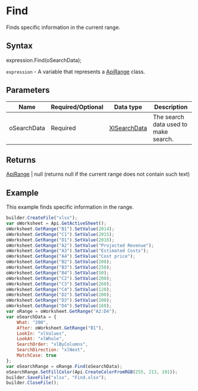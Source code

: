 # Find

Finds specific information in the current range.

## Syntax

expression.Find(oSearchData);

`expression` - A variable that represents a [ApiRange](../ApiRange.md) class.

## Parameters

| **Name** | **Required/Optional** | **Data type** | **Description** |
| ------------- | ------------- | ------------- | ------------- |
| oSearchData | Required | [XlSearchData](../../../Enumerations/XlSearchData.md) | The search data used to make search. |

## Returns

[ApiRange](../ApiRange.md) &#124; null (returns null if the current range does not contain such text)

## Example

This example finds specific information in the range.

```javascript
builder.CreateFile("xlsx");
var oWorksheet = Api.GetActiveSheet();
oWorksheet.GetRange("B1").SetValue(2014);
oWorksheet.GetRange("C1").SetValue(2015);
oWorksheet.GetRange("D1").SetValue(2016);
oWorksheet.GetRange("A2").SetValue("Projected Revenue");
oWorksheet.GetRange("A3").SetValue("Estimated Costs");
oWorksheet.GetRange("A4").SetValue("Cost price");
oWorksheet.GetRange("B2").SetValue(200);
oWorksheet.GetRange("B3").SetValue(250);
oWorksheet.GetRange("B4").SetValue(50);
oWorksheet.GetRange("C2").SetValue(200);
oWorksheet.GetRange("C3").SetValue(260);
oWorksheet.GetRange("C4").SetValue(120);
oWorksheet.GetRange("D2").SetValue(200);
oWorksheet.GetRange("D3").SetValue(200);
oWorksheet.GetRange("D4").SetValue(160);
var oRange = oWorksheet.GetRange("A2:D4");
var oSearchData = {
	What: "200",
	After: oWorksheet.GetRange("B1"),
	LookIn: "xlValues",
	LookAt: "xlWhole",
	SearchOrder: "xlByColumns",
	SearchDirection: "xlNext",
	MatchCase: true
};
var oSearchRange = oRange.Find(oSearchData);
oSearchRange.SetFillColor(Api.CreateColorFromRGB(255, 213, 191));
builder.SaveFile("xlsx", "Find.xlsx");
builder.CloseFile();
```